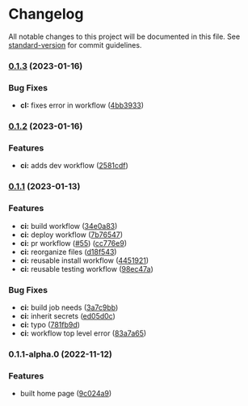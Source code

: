 # Changelog

All notable changes to this project will be documented in this file. See [standard-version](https://github.com/conventional-changelog/standard-version) for commit guidelines.

### [0.1.3](https://github.com/powerkernel/power-web/compare/v0.1.2...v0.1.3) (2023-01-16)


### Bug Fixes

* **cI:** fixes error in workflow ([4bb3933](https://github.com/powerkernel/power-web/commit/4bb39335e1c59907f1a4a1636a43c18da8481263))

### [0.1.2](https://github.com/powerkernel/power-web/compare/v0.1.1...v0.1.2) (2023-01-16)


### Features

* **ci:** adds dev workflow ([2581cdf](https://github.com/powerkernel/power-web/commit/2581cdff9eb2c9408b9101bb6d11c096fec88ff1))

### [0.1.1](https://github.com/powerkernel/power-web/compare/v0.1.1-alpha.0...v0.1.1) (2023-01-13)


### Features

* **ci:** build workflow ([34e0a83](https://github.com/powerkernel/power-web/commit/34e0a83fa0a962380bdc100b8f31f8103297fed5))
* **ci:** deploy workflow ([7b76547](https://github.com/powerkernel/power-web/commit/7b765471acc3148365a27dfa442b0b1e0659800d))
* **ci:** pr workflow ([#55](https://github.com/powerkernel/power-web/issues/55)) ([cc776e9](https://github.com/powerkernel/power-web/commit/cc776e99d5eba0a13ff1e1730497d80ffb9ed250))
* **ci:** reorganize files ([d18f543](https://github.com/powerkernel/power-web/commit/d18f54342b4440dbace55e0773927877bd1af302))
* **ci:** reusable install workflow ([4451921](https://github.com/powerkernel/power-web/commit/4451921b1997d7e2024a53c6658e17bace3d7bed))
* **ci:** reusable testing workflow ([98ec47a](https://github.com/powerkernel/power-web/commit/98ec47aa56a2b5f367d1f3dce606acdc5b508cf1))


### Bug Fixes

* **ci:** build job needs ([3a7c9bb](https://github.com/powerkernel/power-web/commit/3a7c9bbe70b0a3458b1c9350bbab2ba59ae066e3))
* **ci:** inherit secrets ([ed05d0c](https://github.com/powerkernel/power-web/commit/ed05d0c7f9971f1447220f55816e550ed842a1c1))
* **ci:** typo ([781fb9d](https://github.com/powerkernel/power-web/commit/781fb9d7a37a1457ad220de5f7195bb3cb1c32dc))
* **ci:** workflow top level error ([83a7a65](https://github.com/powerkernel/power-web/commit/83a7a65ff655ddb426d79188036a6410d4191084))

### 0.1.1-alpha.0 (2022-11-12)


### Features

* built home page ([9c024a9](https://github.com/powerkernel/power-web/commit/9c024a988bb9fca105cef6d48a7de36c9eab47bf))
